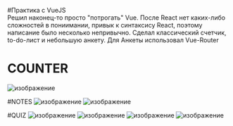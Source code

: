 #Практика с VueJS    
Решил наконец-то просто "потрогать" Vue. После React нет каких-либо сложностей в пониимании, привык к синтаксису React, 
поэтому написание было несколько непривычно. Сделал классический счетчик, to-do-лист и небольшую анкету. Для Анкеты использовал Vue-Router

# COUNTER
![изображение](https://user-images.githubusercontent.com/98597980/221855151-8b43203c-0bbf-47fc-9568-b30c7c64569c.png)

#NOTES
![изображение](https://user-images.githubusercontent.com/98597980/221855350-386dd674-f6ff-401d-8acf-a766ba675995.png)
![изображение](https://user-images.githubusercontent.com/98597980/221855381-95dd5db6-0e3d-4b54-96b1-64bc2d5adc4f.png)

#QUIZ
![изображение](https://user-images.githubusercontent.com/98597980/221855528-01f4353d-a865-468b-a1e3-52966e3b0a3c.png)
![изображение](https://user-images.githubusercontent.com/98597980/221855563-449d3e27-8bda-410d-8d21-10e63bfaf61d.png)
![изображение](https://user-images.githubusercontent.com/98597980/221855637-825d6046-696e-48d8-81b9-a18a2f293705.png)
![изображение](https://user-images.githubusercontent.com/98597980/221855660-f86cffab-2772-4cdd-a222-dd4d32c47e4b.png)
